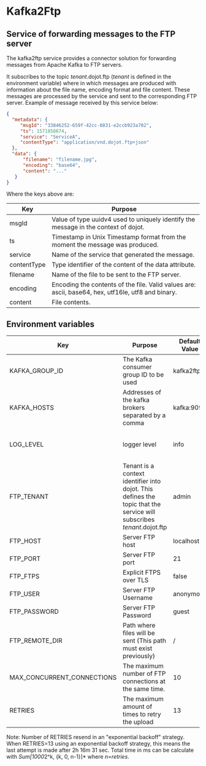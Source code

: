 # Kafka2Ftp

## Service of forwarding messages to the FTP server

The kafka2ftp service provides a connector solution for forwarding messages from Apache Kafka to FTP servers.

It subscribes to the topic *tenant*.dojot.ftp (*tenant* is defined in the environment variable) where in which messages are produced with information about the file name, encoding format and file content. These messages are processed by the service and sent to the corresponding FTP server.  Example of message received by this service below:

```json
{
  "metadata": {
     "msgId": "33846252-659f-42cc-8831-e2ccb923a702",
     "ts": 1571858674,
     "service": "ServiceA",
     "contentType": "application/vnd.dojot.ftp+json"
  },
  "data": {
      "filename": "filename.jpg",
      "encoding": "base64",
      "content": "..."
   }
}

```

Where the keys above are:

Key             | Purpose
--------------- | --------------------------------------------------------
msgId           | Value of type uuidv4 used to uniquely identify the message in the context of dojot.
ts              | Timestamp in Unix Timestamp format from the moment the message was produced.
service         | Name of the service that generated the message.
contentType     | Type identifier of the content of the data attribute.
filename        | Name of the file to be sent to the FTP server.
encoding        | Encoding the contents of the file. Valid values are: ascii, base64, hex, utf16le, utf8 and binary.
content         | File contents.

## **Environment variables**

Key                        | Purpose                                                  | Default Value      | Valid Values |
-------------------------- | -------------------------------------------------------- | ---------------    | -----------  |
KAFKA_GROUP_ID             | The Kafka consumer group ID to be used                   | kafka2ftp          | String       |
KAFKA_HOSTS                | Addresses of the kafka brokers separated by a comma      | kafka:9092         | hostname/IP  |
LOG_LEVEL                  | logger level                                             | info               | debug, error, warning, info  |
FTP_TENANT                 | Tenant is a context identifier into dojot. This defines the topic that the service will subscribes *tenant*.dojot.ftp                  | admin               | String  |
FTP_HOST                   | Server FTP host                                          | localhost          | String                       |
FTP_PORT                   | Server FTP port                                          | 21                 | Natural number                      |
FTP_FTPS                   | Explicit FTPS over TLS                                   | false              | String (true or false)                |
FTP_USER                   | Server FTP Username                                      | anonymous          | String                       |
FTP_PASSWORD               | Server FTP Password                                      | guest              | String                       |
FTP_REMOTE_DIR             | Path where files will be sent (This path must exist previously)   | /                  | Path                         |
MAX_CONCURRENT_CONNECTIONS | The maximum number of FTP connections at the same time.                                            | 10                 | Natural number               |
RETRIES      | The maximum amount of times to retry the upload          | 13                 | Natural number               |


Note: Number of RETRIES resend in an "exponential backoff" strategy. When RETRIES=13 using an exponential backoff strategy, this means the last attempt is made after 2h 16m 31 sec. Total time in ms can be calculate with *Sum[1000*2^k, {k, 0, n-1}]* where *n=retries*.